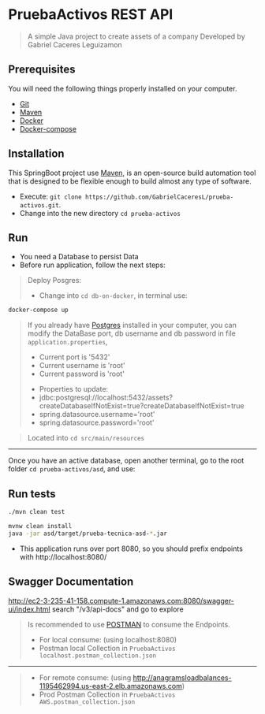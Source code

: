 # PruebaActivos REST API

> A simple Java project to create assets of a company 
>Developed by Gabriel Caceres Leguizamon

## Prerequisites

You will need the following things properly installed on your computer.

* [Git](http://git-scm.com/)
* [Maven](https://maven.apache.org/)
* [Docker](https://docs.docker.com/)
* [Docker-compose](https://docs.docker.com/compose/install/)

## Installation

This SpringBoot project use [Maven](https://maven.apache.org/), 
is an open-source build automation tool that is designed to be flexible enough to build almost any type of software.

* Execute: `git clone https://github.com/GabrielCaceresL/prueba-activos.git`.
* Change into the new directory `cd prueba-activos`


## Run
- You need a Database to persist Data
- Before run application, follow the next steps:
> Deploy Posgres:
>  - Change into `cd db-on-docker`, in terminal use:
```bash
docker-compose up
```

> If you already have [Postgres](https://www.postgresql.org/) installed in
your computer, you can modify the DataBase port, db username and db password in file `application.properties`,
>  * Current port is '5432'
>  * Current username is 'root'
>  * Current password is 'root'
>  - Properties to update: 
>  - jdbc:postgresql://localhost:5432/assets?createDatabaseIfNotExist=true?createDatabaseIfNotExist=true 
>  - spring.datasource.username='root'
>  - spring.datasource.password='root'

> Located into `cd src/main/resources`

---
Once you have an active database, open another terminal, go to the root folder `cd prueba-activos/asd`, and use:


## Run tests

```bash
./mvn clean test
```

```bash
mvnw clean install 
java -jar asd/target/prueba-tecnica-asd-*.jar
```

* This application runs over port 8080, so you should prefix endpoints with http://localhost:8080/
## Swagger Documentation
http://ec2-3-235-41-158.compute-1.amazonaws.com:8080/swagger-ui/index.html
search "/v3/api-docs" and go to explore

> Is recommended to use [POSTMAN](https://www.postman.com/) to consume the Endpoints.
> * For local consume: (using localhost:8080)
> * Postman local Collection in `PruebaActivos localhost.postman_collection.json`
 ---
> * For remote consume: (using http://anagramsloadbalances-1195462994.us-east-2.elb.amazonaws.com)
> * Prod Postman Collection in `PruebaActivos AWS.postman_collection.json`



